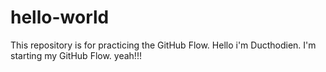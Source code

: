 # hello-world
This repository is for practicing the GitHub Flow.
Hello i'm Ducthodien. I'm starting my GitHub Flow.
yeah!!!
